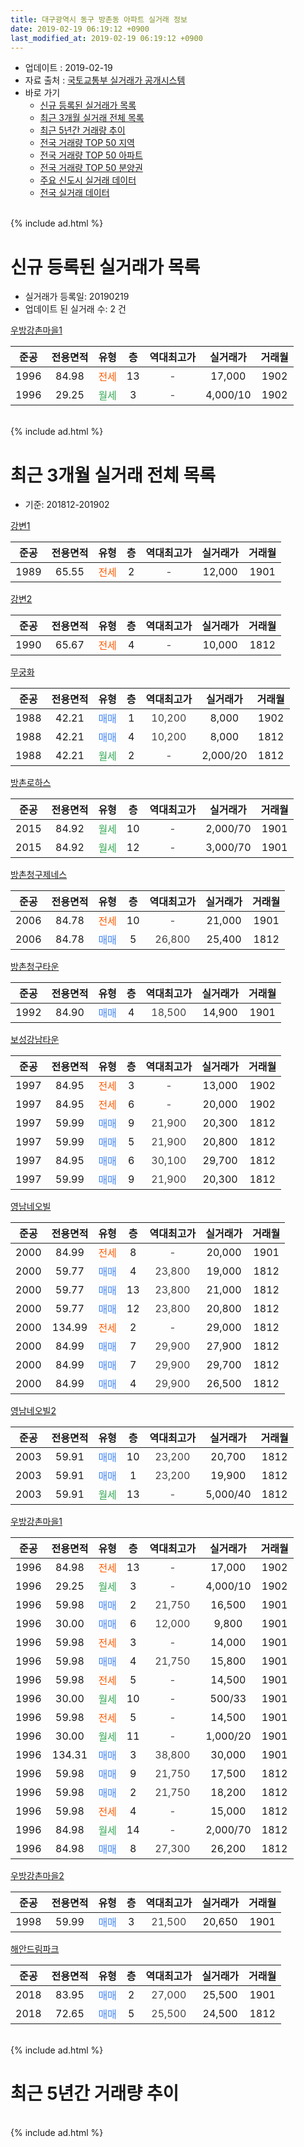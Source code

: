 ```yaml
---
title: 대구광역시 동구 방촌동 아파트 실거래 정보
date: 2019-02-19 06:19:12 +0900
last_modified_at: 2019-02-19 06:19:12 +0900
---
```


* 업데이트 : 2019-02-19
* 자료 출처 : [국토교통부 실거래가 공개시스템](http://rt.molit.go.kr)
* 바로 가기
    * [신규 등록된 실거래가 목록](#신규-등록된-실거래가-목록)
    * [최근 3개월 실거래 전체 목록](#최근-3개월-실거래-전체-목록)
    * [최근 5년간 거래량 추이](#최근-5년간-거래량-추이)
    * [전국 거래량 TOP 50 지역](https://inasie.github.io/apt-trade-info/최근-3개월-전국에서-가장-거래가-많이-발생한-지역)
    * [전국 거래량 TOP 50 아파트](https://inasie.github.io/apt-trade-info/최근-3개월-전국에서-가장-거래가-많이-발생한-아파트)
    * [전국 거래량 TOP 50 분양권](https://inasie.github.io/apt-trade-info/최근-3개월-전국에서-가장-거래가-많이-발생한-분양권)
    * [주요 신도시 실거래 데이터](https://inasie.github.io/apt-trade-info/주요-신도시)
    * [전국 실거래 데이터](https://inasie.github.io/apt-trade-info/전국)
<br>
{% include ad.html %}
<br>

# 신규 등록된 실거래가 목록
* 실거래가 등록일: 20190219
* 업데이트 된 실거래 수: 2 건


[우방강촌마을1](https://search.naver.com/search.naver?query=%EB%8C%80%EA%B5%AC%EA%B4%91%EC%97%AD%EC%8B%9C+%EB%8F%99%EA%B5%AC+%EB%B0%A9%EC%B4%8C%EB%8F%99+%EC%9A%B0%EB%B0%A9%EA%B0%95%EC%B4%8C%EB%A7%88%EC%9D%841)

|준공|전용면적|유형|층|역대최고가|실거래가|거래월|
|:---:|:---:|:---:|:---:|:---:|:---:|:---:|
|1996|84.98|<span style="color:#ff5a00">전세</span>|13|<span style="color:#444444">-</span>|17,000|1902|
|1996|29.25|<span style="color:#34a853">월세</span>|3|<span style="color:#444444">-</span>|4,000/10|1902|


<br>
{% include ad.html %}
<br>

# 최근 3개월 실거래 전체 목록
* 기준: 201812-201902


[강변1](https://search.naver.com/search.naver?query=%EB%8C%80%EA%B5%AC%EA%B4%91%EC%97%AD%EC%8B%9C+%EB%8F%99%EA%B5%AC+%EB%B0%A9%EC%B4%8C%EB%8F%99+%EA%B0%95%EB%B3%801)

|준공|전용면적|유형|층|역대최고가|실거래가|거래월|
|:---:|:---:|:---:|:---:|:---:|:---:|:---:|
|1989|65.55|<span style="color:#ff5a00">전세</span>|2|<span style="color:#444444">-</span>|12,000|1901|

[강변2](https://search.naver.com/search.naver?query=%EB%8C%80%EA%B5%AC%EA%B4%91%EC%97%AD%EC%8B%9C+%EB%8F%99%EA%B5%AC+%EB%B0%A9%EC%B4%8C%EB%8F%99+%EA%B0%95%EB%B3%802)

|준공|전용면적|유형|층|역대최고가|실거래가|거래월|
|:---:|:---:|:---:|:---:|:---:|:---:|:---:|
|1990|65.67|<span style="color:#ff5a00">전세</span>|4|<span style="color:#444444">-</span>|10,000|1812|

[무궁화](https://search.naver.com/search.naver?query=%EB%8C%80%EA%B5%AC%EA%B4%91%EC%97%AD%EC%8B%9C+%EB%8F%99%EA%B5%AC+%EB%B0%A9%EC%B4%8C%EB%8F%99+%EB%AC%B4%EA%B6%81%ED%99%94)

|준공|전용면적|유형|층|역대최고가|실거래가|거래월|
|:---:|:---:|:---:|:---:|:---:|:---:|:---:|
|1988|42.21|<span style="color:#4285f3">매매</span>|1|<span style="color:#444444">10,200</span>|8,000|1902|
|1988|42.21|<span style="color:#4285f3">매매</span>|4|<span style="color:#444444">10,200</span>|8,000|1812|
|1988|42.21|<span style="color:#34a853">월세</span>|2|<span style="color:#444444">-</span>|2,000/20|1812|

[방촌로하스](https://search.naver.com/search.naver?query=%EB%8C%80%EA%B5%AC%EA%B4%91%EC%97%AD%EC%8B%9C+%EB%8F%99%EA%B5%AC+%EB%B0%A9%EC%B4%8C%EB%8F%99+%EB%B0%A9%EC%B4%8C%EB%A1%9C%ED%95%98%EC%8A%A4)

|준공|전용면적|유형|층|역대최고가|실거래가|거래월|
|:---:|:---:|:---:|:---:|:---:|:---:|:---:|
|2015|84.92|<span style="color:#34a853">월세</span>|10|<span style="color:#444444">-</span>|2,000/70|1901|
|2015|84.92|<span style="color:#34a853">월세</span>|12|<span style="color:#444444">-</span>|3,000/70|1901|

[방촌청구제네스](https://search.naver.com/search.naver?query=%EB%8C%80%EA%B5%AC%EA%B4%91%EC%97%AD%EC%8B%9C+%EB%8F%99%EA%B5%AC+%EB%B0%A9%EC%B4%8C%EB%8F%99+%EB%B0%A9%EC%B4%8C%EC%B2%AD%EA%B5%AC%EC%A0%9C%EB%84%A4%EC%8A%A4)

|준공|전용면적|유형|층|역대최고가|실거래가|거래월|
|:---:|:---:|:---:|:---:|:---:|:---:|:---:|
|2006|84.78|<span style="color:#ff5a00">전세</span>|10|<span style="color:#444444">-</span>|21,000|1901|
|2006|84.78|<span style="color:#4285f3">매매</span>|5|<span style="color:#444444">26,800</span>|25,400|1812|

[방촌청구타운](https://search.naver.com/search.naver?query=%EB%8C%80%EA%B5%AC%EA%B4%91%EC%97%AD%EC%8B%9C+%EB%8F%99%EA%B5%AC+%EB%B0%A9%EC%B4%8C%EB%8F%99+%EB%B0%A9%EC%B4%8C%EC%B2%AD%EA%B5%AC%ED%83%80%EC%9A%B4)

|준공|전용면적|유형|층|역대최고가|실거래가|거래월|
|:---:|:---:|:---:|:---:|:---:|:---:|:---:|
|1992|84.90|<span style="color:#4285f3">매매</span>|4|<span style="color:#444444">18,500</span>|14,900|1901|

[보성강남타운](https://search.naver.com/search.naver?query=%EB%8C%80%EA%B5%AC%EA%B4%91%EC%97%AD%EC%8B%9C+%EB%8F%99%EA%B5%AC+%EB%B0%A9%EC%B4%8C%EB%8F%99+%EB%B3%B4%EC%84%B1%EA%B0%95%EB%82%A8%ED%83%80%EC%9A%B4)

|준공|전용면적|유형|층|역대최고가|실거래가|거래월|
|:---:|:---:|:---:|:---:|:---:|:---:|:---:|
|1997|84.95|<span style="color:#ff5a00">전세</span>|3|<span style="color:#444444">-</span>|13,000|1902|
|1997|84.95|<span style="color:#ff5a00">전세</span>|6|<span style="color:#444444">-</span>|20,000|1902|
|1997|59.99|<span style="color:#4285f3">매매</span>|9|<span style="color:#444444">21,900</span>|20,300|1812|
|1997|59.99|<span style="color:#4285f3">매매</span>|5|<span style="color:#444444">21,900</span>|20,800|1812|
|1997|84.95|<span style="color:#4285f3">매매</span>|6|<span style="color:#444444">30,100</span>|29,700|1812|
|1997|59.99|<span style="color:#4285f3">매매</span>|9|<span style="color:#444444">21,900</span>|20,300|1812|

[영남네오빌](https://search.naver.com/search.naver?query=%EB%8C%80%EA%B5%AC%EA%B4%91%EC%97%AD%EC%8B%9C+%EB%8F%99%EA%B5%AC+%EB%B0%A9%EC%B4%8C%EB%8F%99+%EC%98%81%EB%82%A8%EB%84%A4%EC%98%A4%EB%B9%8C)

|준공|전용면적|유형|층|역대최고가|실거래가|거래월|
|:---:|:---:|:---:|:---:|:---:|:---:|:---:|
|2000|84.99|<span style="color:#ff5a00">전세</span>|8|<span style="color:#444444">-</span>|20,000|1901|
|2000|59.77|<span style="color:#4285f3">매매</span>|4|<span style="color:#444444">23,800</span>|19,000|1812|
|2000|59.77|<span style="color:#4285f3">매매</span>|13|<span style="color:#444444">23,800</span>|21,000|1812|
|2000|59.77|<span style="color:#4285f3">매매</span>|12|<span style="color:#444444">23,800</span>|20,800|1812|
|2000|134.99|<span style="color:#ff5a00">전세</span>|2|<span style="color:#444444">-</span>|29,000|1812|
|2000|84.99|<span style="color:#4285f3">매매</span>|7|<span style="color:#444444">29,900</span>|27,900|1812|
|2000|84.99|<span style="color:#4285f3">매매</span>|7|<span style="color:#444444">29,900</span>|29,700|1812|
|2000|84.99|<span style="color:#4285f3">매매</span>|4|<span style="color:#444444">29,900</span>|26,500|1812|

[영남네오빌2](https://search.naver.com/search.naver?query=%EB%8C%80%EA%B5%AC%EA%B4%91%EC%97%AD%EC%8B%9C+%EB%8F%99%EA%B5%AC+%EB%B0%A9%EC%B4%8C%EB%8F%99+%EC%98%81%EB%82%A8%EB%84%A4%EC%98%A4%EB%B9%8C2)

|준공|전용면적|유형|층|역대최고가|실거래가|거래월|
|:---:|:---:|:---:|:---:|:---:|:---:|:---:|
|2003|59.91|<span style="color:#4285f3">매매</span>|10|<span style="color:#444444">23,200</span>|20,700|1812|
|2003|59.91|<span style="color:#4285f3">매매</span>|1|<span style="color:#444444">23,200</span>|19,900|1812|
|2003|59.91|<span style="color:#34a853">월세</span>|13|<span style="color:#444444">-</span>|5,000/40|1812|

[우방강촌마을1](https://search.naver.com/search.naver?query=%EB%8C%80%EA%B5%AC%EA%B4%91%EC%97%AD%EC%8B%9C+%EB%8F%99%EA%B5%AC+%EB%B0%A9%EC%B4%8C%EB%8F%99+%EC%9A%B0%EB%B0%A9%EA%B0%95%EC%B4%8C%EB%A7%88%EC%9D%841)

|준공|전용면적|유형|층|역대최고가|실거래가|거래월|
|:---:|:---:|:---:|:---:|:---:|:---:|:---:|
|1996|84.98|<span style="color:#ff5a00">전세</span>|13|<span style="color:#444444">-</span>|17,000|1902|
|1996|29.25|<span style="color:#34a853">월세</span>|3|<span style="color:#444444">-</span>|4,000/10|1902|
|1996|59.98|<span style="color:#4285f3">매매</span>|2|<span style="color:#444444">21,750</span>|16,500|1901|
|1996|30.00|<span style="color:#4285f3">매매</span>|6|<span style="color:#444444">12,000</span>|9,800|1901|
|1996|59.98|<span style="color:#ff5a00">전세</span>|3|<span style="color:#444444">-</span>|14,000|1901|
|1996|59.98|<span style="color:#4285f3">매매</span>|4|<span style="color:#444444">21,750</span>|15,800|1901|
|1996|59.98|<span style="color:#ff5a00">전세</span>|5|<span style="color:#444444">-</span>|14,500|1901|
|1996|30.00|<span style="color:#34a853">월세</span>|10|<span style="color:#444444">-</span>|500/33|1901|
|1996|59.98|<span style="color:#ff5a00">전세</span>|5|<span style="color:#444444">-</span>|14,500|1901|
|1996|30.00|<span style="color:#34a853">월세</span>|11|<span style="color:#444444">-</span>|1,000/20|1901|
|1996|134.31|<span style="color:#4285f3">매매</span>|3|<span style="color:#444444">38,800</span>|30,000|1901|
|1996|59.98|<span style="color:#4285f3">매매</span>|9|<span style="color:#444444">21,750</span>|17,500|1812|
|1996|59.98|<span style="color:#4285f3">매매</span>|2|<span style="color:#444444">21,750</span>|18,200|1812|
|1996|59.98|<span style="color:#ff5a00">전세</span>|4|<span style="color:#444444">-</span>|15,000|1812|
|1996|84.98|<span style="color:#34a853">월세</span>|14|<span style="color:#444444">-</span>|2,000/70|1812|
|1996|84.98|<span style="color:#4285f3">매매</span>|8|<span style="color:#444444">27,300</span>|26,200|1812|


<script async src="//pagead2.googlesyndication.com/pagead/js/adsbygoogle.js"></script>
<!-- 기본 -->
<ins class="adsbygoogle"
     style="display:block"
     data-ad-client="ca-pub-2446590836940007"
     data-ad-slot="1659523306"
     data-ad-format="auto"
     data-full-width-responsive="true"></ins>
<script>
(adsbygoogle = window.adsbygoogle || []).push({});
</script>


[우방강촌마을2](https://search.naver.com/search.naver?query=%EB%8C%80%EA%B5%AC%EA%B4%91%EC%97%AD%EC%8B%9C+%EB%8F%99%EA%B5%AC+%EB%B0%A9%EC%B4%8C%EB%8F%99+%EC%9A%B0%EB%B0%A9%EA%B0%95%EC%B4%8C%EB%A7%88%EC%9D%842)

|준공|전용면적|유형|층|역대최고가|실거래가|거래월|
|:---:|:---:|:---:|:---:|:---:|:---:|:---:|
|1998|59.99|<span style="color:#4285f3">매매</span>|3|<span style="color:#444444">21,500</span>|20,650|1901|

[해안드림파크](https://search.naver.com/search.naver?query=%EB%8C%80%EA%B5%AC%EA%B4%91%EC%97%AD%EC%8B%9C+%EB%8F%99%EA%B5%AC+%EB%B0%A9%EC%B4%8C%EB%8F%99+%ED%95%B4%EC%95%88%EB%93%9C%EB%A6%BC%ED%8C%8C%ED%81%AC)

|준공|전용면적|유형|층|역대최고가|실거래가|거래월|
|:---:|:---:|:---:|:---:|:---:|:---:|:---:|
|2018|83.95|<span style="color:#4285f3">매매</span>|2|<span style="color:#444444">27,000</span>|25,500|1901|
|2018|72.65|<span style="color:#4285f3">매매</span>|5|<span style="color:#444444">25,500</span>|24,500|1812|


<br>
{% include ad.html %}
<br>

# 최근 5년간 거래량 추이


<div style="width:100%;">
    <canvas id="deal_progress" height="200"></canvas>
</div>

<script>
new Chart(document.getElementById("deal_progress"), {
    type: 'line',
    data: {
        labels: ['201402','201403','201404','201405','201406','201407','201408','201409','201410','201411','201412','201501','201502','201503','201504','201505','201506','201507','201508','201509','201510','201511','201512','201601','201602','201603','201604','201605','201606','201607','201608','201609','201610','201611','201612','201701','201702','201703','201704','201705','201706','201707','201708','201709','201710','201711','201712','201801','201802','201803','201804','201805','201806','201807','201808','201809','201810','201811','201812','201901','201902'],
        datasets: [{
            label: '매매',
            pointRadius: 1,
            data: [38, 33, 32, 27, 23, 24, 25, 30, 32, 25, 16, 31, 24, 37, 29, 29, 29, 22, 17, 18, 24, 7, 8, 2, 13, 12, 14, 14, 13, 11, 15, 13, 28, 12, 10, 5, 10, 22, 17, 15, 20, 29, 26, 22, 17, 13, 22, 24, 18, 37, 20, 20, 17, 11, 18, 23, 21, 21, 18, 7, 1],
            borderColor: "rgba(255, 201, 14, 1)",
            backgroundColor: "rgba(255, 201, 14, 0.5)",
            fill: false,
            lineTension: 0
        },{
            label: '전월세',
            pointRadius: 1,
            data: [24, 22, 17, 17, 10, 15, 8, 12, 18, 18, 13, 21, 16, 23, 25, 16, 21, 15, 9, 12, 16, 15, 13, 10, 18, 16, 14, 15, 5, 15, 11, 14, 7, 8, 12, 7, 18, 12, 12, 13, 6, 12, 15, 11, 10, 12, 8, 8, 12, 23, 12, 15, 14, 8, 16, 18, 10, 10, 6, 10, 4],
            borderColor: "rgba(0, 141, 185, 1)",
            backgroundColor: "rgba(0, 141, 185, 0.5)",
            fill: false,
            lineTension: 0
        }
        ]
    },
    options: {
        responsive: true,
        title: {
            display: false
        },
        tooltips: {
            mode: 'index',
            intersect: false
        },
        hover: {
            mode: 'nearest',
            intersect: true
        },
        scales: {
            xAxes: [{
                display: true,
                scaleLabel: {
                    display: true,
                    labelString: '년/월'
                }
            }],
            yAxes: [{
                display: true,
                ticks: {
                    suggestedMin: 0,
                },
                scaleLabel: {
                    display: true,
                    labelString: '실거래 수'
                }
            }]
        }
    }
});

</script>


<br>
{% include ad.html %}
<br>


